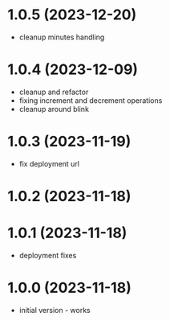 # 1.0.5 (2023-12-20)

* cleanup minutes handling

# 1.0.4 (2023-12-09)

* cleanup and refactor
* fixing increment and decrement operations
* cleanup around blink


# 1.0.3 (2023-11-19)

* fix deployment url

# 1.0.2 (2023-11-18)
# 1.0.1 (2023-11-18)

* deployment fixes

# 1.0.0 (2023-11-18)

* initial version - works
